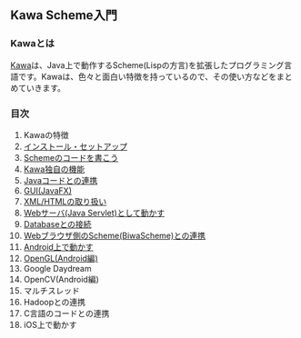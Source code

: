 ## Kawa Scheme入門

### Kawaとは
[Kawa](http://www.gnu.org/software/kawa/)は、Java上で動作するScheme(Lispの方言)を拡張したプログラミング言語です。Kawaは、色々と面白い特徴を持っているので、その使い方などをまとめていきます。

### 目次

1. Kawaの特徴
2. [インストール・セットアップ](./install-setup)
3. [Schemeのコードを書こう](./write-scheme)
4. [Kawa独自の機能](./kawa-original-func)
5. [Javaコードとの連携](./java-object)
6. [GUI(JavaFX)](./gui-javafx)
7. [XML/HTMLの取り扱い](./xml)
8. [Webサーバ(Java Servlet)として動かす](./servlet)
9. [Databaseとの接続](./database)
10. [Webブラウザ側のScheme(BiwaScheme)との連携](./biwa-scheme)
11. [Android上で動かす](./android)
12. [OpenGL(Android編)](./opengl-android)
13. Google Daydream
14. OpenCV(Android編)
15. マルチスレッド
16. Hadoopとの連携
17. C言語のコードとの連携
18. iOS上で動かす

